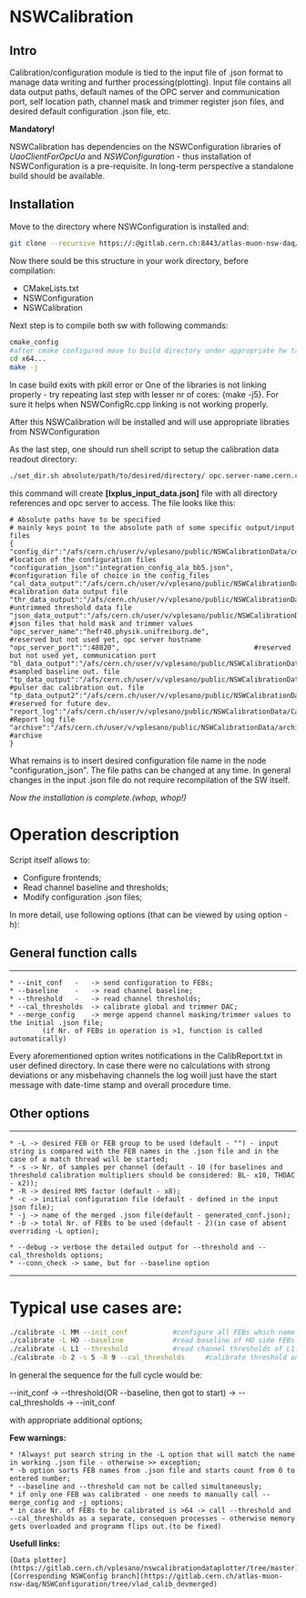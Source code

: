 # NSWCalibration 

## Intro 

Calibration/configuration module is tied to the input file of .json format to manage data writing and further processing(plotting).
Input file contains all data output paths, default names of the OPC server and communication port, self location path,
channel mask and trimmer register json files, and desired default configuration .json file, etc.

**Mandatory!**

NSWCalibration has dependencies on the NSWConfiguration libraries of _UaoClientForOpcUa_ and _NSWConfiguration_ - thus installation of NSWConfiguration is a pre-requisite. In long-term perspective a standalone build should be available.

## Installation

Move to the directory where NSWConfiguration is installed and:

```bash
git clone --recursive https://:@gitlab.cern.ch:8443/atlas-muon-nsw-daq/NSWCalibration.git
```
Now there sould be this structure in your work directory, before compilation:

* CMakeLists.txt
* NSWConfiguration
* NSWCalibration

Next step is to compile both sw with following commands:

```bash
cmake_config
#after cmake configured move to build directory under appropriate hw tag
cd x64...
make -j
```
In case build exits with pkill error or One of the libraries is not linking properly - try repeating last step with lesser nr of cores: {make -j5}. For sure it helps when NSWConfigRc.cpp linking is not working properly.

After this NSWCalibration will be installed and will use appropriate libraties from NSWConfiguration

As the last step, one should run shell script to setup the calibration data readout directory:

```bash
./set_dir.sh absolute/path/to/desired/directory/ opc.server-name.cern.ch
```
this command will create **[lxplus_input_data.json]** file with all directory references and opc server to access. The file looks like this:

```
# Absolute paths have to be specified
# mainly keys point to the absolute path of some specific output/input files
{
"config_dir":"/afs/cern.ch/user/v/vplesano/public/NSWCalibrationData/config_files/",		#location of the configuration files
"configuration_json":"integration_config_ala_bb5.json",						#configuration file of choice in the config_files
"cal_data_output":"/afs/cern.ch/user/v/vplesano/public/NSWCalibrationData/calib_data/",		#calibration data output file
"thr_data_output":"/afs/cern.ch/user/v/vplesano/public/NSWCalibrationData/thresholds/",		#untrimmed threshold data file 
"json_data_output":"/afs/cern.ch/user/v/vplesano/public/NSWCalibrationData/calib_json/",	#json files that hold mask and trimmer values
"opc_server_name":"hefr40.physik.unifreiburg.de",						#reserved but not used yet, opc server hostname
"opc_server_port":":48020",									#reserved but not used yet, communication port
"bl_data_output":"/afs/cern.ch/user/v/vplesano/public/NSWCalibrationData/baselines/",		#sampled baseline out. file
"tp_data_output":"/afs/cern.ch/user/v/vplesano/public/NSWCalibrationData/test_pulse_dac/",	#pulser dac calibration out. file
"tp_data_output2":"/afs/cern.ch/user/v/vplesano/public/NSWCalibrationData/test_pulse_dac2/",	#reserved for future dev.
"report_log":"/afs/cern.ch/user/v/vplesano/public/NSWCalibrationData/CalibReport.txt",		#Report log file
"archive":"/afs/cern.ch/user/v/vplesano/public/NSWCalibrationData/archive/"			#archive
}
```

What remains is to insert desired configuration file name in the node "configuration_json". The file paths can be changed at any time. In general changes in the input .json file do not require recompilation of the SW itself.

_Now the installation is complete.(whop, whop!)_

# Operation description

Script itself allows to:

* Configure frontends;
* Read channel baseline and thresholds;
* Modify configuration .json files;

In more detail, use following options (that can be viewed by using option -h):

## General function calls
-------------------------------------------------------------------------

	* --init_conf 	-	-> send configuration to FEBs;
	* --baseline 	-	-> read channel baseline;
	* --threshold	-	-> read channel thresholds;
	* --cal_thresholds	-> calibrate global and trimmer DAC;
	* --merge_config	-> merge append channel masking/trimmer values to the initial .json file;
			(if Nr. of FEBs in operation is >1, function is called automatically)

Every aforementioned option writes notifications in the CalibReport.txt in user defined directory. In case there were no calculations with strong deviations or any misbehaving channels the log woill just have the start message with date-time stamp and overall procedure time.

## Other options
----------------------------------------------------------------------------------

	* -L -> desired FEB or FEB group to be used (default - "") - input string is compared with the FEB names in the .json file and in the case of a match thread will be started;
	* -s -> Nr. of samples per channel (default - 10 (for baselines and threshold calibration multipliers should be considered: BL- x10, THDAC - x2));
	* -R -> desired RMS factor (default - x8);
	* -c -> initial configuration file (default - defined in the input json file);
	* -j -> name of the merged .json file(default - generated_conf.json);
	* -b -> total Nr. of FEBs to be used (default - 2)(in case of absent overriding -L option);

	* --debug -> verbose the detailed output for --threshold and --cal_thresholds options;
	* --conn_check -> same, but for --baseline option
-------------------------------------------------------------------------------------------------

# Typical use cases are:

```bash
./calibrate -L MM --init_conf			#configure all FEBs which name (in.xml/.json files) have MM in their naming;
./calibrate -L HO --baseline			#read baseline of HO side FEBs with 10(x10) samples per channel;
./calibrate -L L1 --threshold			#read channel thresholds of L1(layer one) FEBs on the DW;
./calibrate -b 2 -s 5 -R 9 --cal_thresholds 	#calibrate threshold and trimmer DAC on the first two FEB VMMs in the .json file;

```

In general the sequence for the full cycle would be:

 --init_conf -> --threshold(OR --baseline, then got to start) -> --cal_thresholds -> --init_conf

with appropriate additional options;

**Few warnings:**

	* !Always! put search string in the -L option that will match the name in working .json file - otherwise >> exception;
	* -b option sorts FEB names from .json file and starts count from 0 to entered number;
	* --baseline and --threshold can not be called simultaneously;
	* if only one FEB was calibrated - one needs to manually call --merge_config and -j options;
	* in case Nr. of FEBs to be calibrated is >64 -> call --threshold and --cal_thresholds as a separate, consequen processes - otherwise memory gets overloaded and programm flips out.(to be fixed)


**Usefull links:**

	[Data plotter](https://gitlab.cern.ch/vplesano/nswcalibrationdataplotter/tree/master)
	[Corresponding NSWConfig branch](https://gitlab.cern.ch/atlas-muon-nsw-daq/NSWConfiguration/tree/vlad_calib_devmerged)


